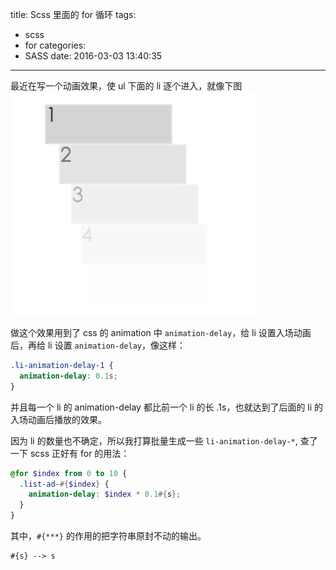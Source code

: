 title: Scss 里面的 for 循环
tags:
  - scss
  - for
categories:
  - SASS
date: 2016-03-03 13:40:35
---

最近在写一个动画效果，使 ul 下面的 li 逐个进入，就像下图  
![](../images/li-queue-in.png)

做这个效果用到了 css 的 animation 中 `animation-delay`，给 li 设置入场动画后，再给 li 设置 `animation-delay`，像这样：

```css
.li-animation-delay-1 {
  animation-delay: 0.1s;
}
```

并且每一个 li 的 animation-delay 都比前一个 li 的长 .1s，也就达到了后面的 li 的入场动画后播放的效果。

因为 li 的数量也不确定，所以我打算批量生成一些 `li-animation-delay-*`, 查了一下 scss 正好有 for 的用法：

```scss
@for $index from 0 to 10 {
  .list-ad-#{$index} {
    animation-delay: $index * 0.1#{s};
  }
}
```

其中，`#{***}` 的作用的把字符串原封不动的输出。
```
#{s} --> s
```
